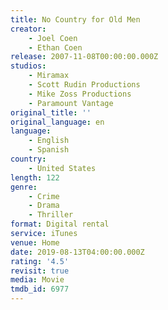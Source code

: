 ```yaml
---
title: No Country for Old Men
creator:
    - Joel Coen
    - Ethan Coen
release: 2007-11-08T00:00:00.000Z
studios:
    - Miramax
    - Scott Rudin Productions
    - Mike Zoss Productions
    - Paramount Vantage
original_title: ''
original_language: en
language:
    - English
    - Spanish
country:
    - United States
length: 122
genre:
    - Crime
    - Drama
    - Thriller
format: Digital rental
service: iTunes
venue: Home
date: 2019-08-13T04:00:00.000Z
rating: '4.5'
revisit: true
media: Movie
tmdb_id: 6977
---
```



